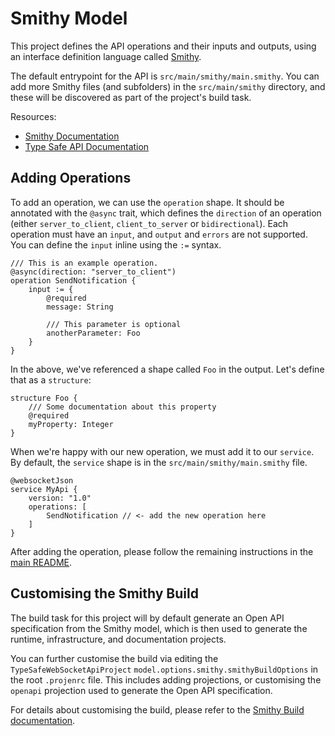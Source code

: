 # Smithy Model

This project defines the API operations and their inputs and outputs, using an interface definition language called [Smithy](https://smithy.io/2.0/).

The default entrypoint for the API is `src/main/smithy/main.smithy`. You can add more Smithy files (and subfolders) in the `src/main/smithy` directory, and these will be discovered as part of the project's build task.

Resources:
 - [Smithy Documentation](https://smithy.io/2.0/)
 - [Type Safe API Documentation](https://aws.github.io/aws-pdk/developer_guides/type-safe-api/index.html)

## Adding Operations

To add an operation, we can use the `operation` shape. It should be annotated with the `@async` trait, which defines the `direction` of an operation (either `server_to_client`, `client_to_server` or `bidirectional`). Each operation must have an `input`, and `output` and `errors` are not supported. You can define the `input` inline using the `:=` syntax.

```smithy
/// This is an example operation.
@async(direction: "server_to_client")
operation SendNotification {
    input := {
        @required
        message: String

        /// This parameter is optional
        anotherParameter: Foo
    }
}
```

In the above, we've referenced a shape called `Foo` in the output. Let's define that as a `structure`:

```smithy
structure Foo {
    /// Some documentation about this property
    @required
    myProperty: Integer
}
```

When we're happy with our new operation, we must add it to our `service`. By default, the `service` shape is in the `src/main/smithy/main.smithy` file.

```smithy
@websocketJson
service MyApi {
    version: "1.0"
    operations: [
        SendNotification // <- add the new operation here
    ]
}
```

After adding the operation, please follow the remaining instructions in the [main README](../README.md).

## Customising the Smithy Build

The build task for this project will by default generate an Open API specification from the Smithy model, which is then used to generate the runtime, infrastructure, and documentation projects.

You can further customise the build via editing the `TypeSafeWebSocketApiProject` `model.options.smithy.smithyBuildOptions` in the root `.projenrc` file. This includes adding projections, or customising the `openapi` projection used to generate the Open API specification.

For details about customising the build, please refer to the [Smithy Build documentation](https://smithy.io/2.0/guides/building-models/build-config.html).
